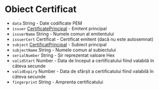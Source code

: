 # Obiect Certificat

* `data` String - Date codificate PEM
* `issuer` [CertificatePrincipal](certificate-principal.md) - Emitent principal
* `issuerName` String - Numele comun al emitentului
* `issuerCert` Certificat - Certificat emitent (dacă nu este autosemnat)
* `subject` [CertificatPrincipal](certificate-principal.md) - Subiect principal
* `subjectName` String - Numele comun al subiectului
* `serialNumber` String - Șir reprezentat valoare Hex
* `validStart` Number - Data de început a certificatului fiind valabilă în câteva secunde
* `validExpiry` Number - Data de sfârșit a certificatului fiind valabilă în câteva secunde
* `fingerprint` String - Amprenta certificatului
